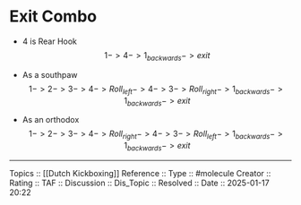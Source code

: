 # Exit Combo

- 4 is Rear Hook
$$
1 -> 4 -> 1_{backwards} -> exit
$$

- As a southpaw
$$
1 -> 2 -> 3 -> 4 -> Roll_{left} -> 4 -> 3 -> Roll_{right} -> 1_{backwards} -> 1_{backwards} -> exit
$$
- As an orthodox
$$
1 -> 2 -> 3 -> 4 -> Roll_{right} -> 4 -> 3 -> Roll_{left} -> 1_{backwards} -> 1_{backwards} -> exit
$$

---
Topics ::  [[Dutch Kickboxing]] 
Reference ::
Type :: #molecule
Creator ::
Rating ::
TAF ::
Discussion ::
Dis_Topic :: 
Resolved ::
Date :: 2025-01-17 20:22
